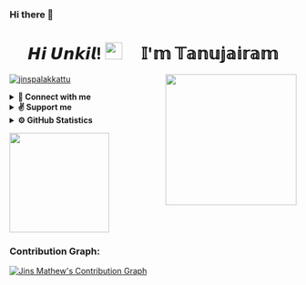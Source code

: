 ### Hi there 👋

<!--
**Tanujairam123/Tanujairam123** is a ✨ _special_ ✨ repository because its `README.md` (this file) appears on your GitHub profile.

Here are some ideas to get you started:

- 🔭 I’m currently working on Telegram
- 🌱 I’m currently learning Coading
- 👯 I’m looking to collaborate on Telegram bot
- 🤔 I’m looking for help with Leech bot
- 💬 Ask me about bots
- 📫 How to reach me: Telegram
- 😄 Pronouns: Friend in need is a friend indeed
- ⚡ Fun fact: You have to kiss lot of frogs to meet a princess
--> <h1 align="center">𝙃𝙞 𝙐𝙣𝙠𝙞𝙡! <img src="https://raw.githubusercontent.com/MartinHeinz/MartinHeinz/master/wave.gif"  width="30px"> &nbsp; &nbsp; 𝕀'𝕞 𝕋𝕒𝕟𝕦𝕛𝕒𝕚𝕣𝕒𝕞</h1> <img align='right' src="https://media.giphy.com/media/T4tPJEgs2FEFq/giphy.gif?cid=ecf05e47qhbjlap43ddrrabq9fr2p627llne685nvyrb7drn&rid=giphy.gif&ct=s" width="230">
<p align="left"> <a href="https://github.com/jinspalakkattu"><img src="https://komarev.com/ghpvc/?username=jinspalakkattu&label=Profile%20views&color=0e75b6&style=flat" alt="jinspalakkattu" /></a> </p>

<details>
  <summary><b>🧍&nbsp;Connect with me</b></summary>
  <br/>
<p align="left">
    <a href="https://t.me/Tanujairam">
        <img height="35px" src="https://img.icons8.com/fluent/48/000000/telegram-app.png" />
    </a>    
    <a href="mailto:info@jmjsoft.net">
        <img height="35px" src="https://img.icons8.com/color/48/000000/gmail-new.png" />
    </a>
    <a href="https://github.com/Tanujairam123">
        <img height="35px" src="https://img.icons8.com/ios-filled/50/000000/github.png" />
    </a>
</p>
</details>

<details>
  <summary><b>✌&nbsp;Support me</b></summary>
  <br/>
    <a href="https://paypal.me/Tanujairam?locale.x=en_US">
        <img height="40px" src="https://upload.wikimedia.org/wikipedia/commons/b/b5/PayPal.svg" />
    </a>
</details>

<details>
  <summary><b>⚙&nbsp;GitHub Statistics</b></summary>
  <br/>
  <a href="https://github.com/Tanujairam123">
    <p align="left">
        <img height="150px" src="https://github-readme-streak-stats.herokuapp.com/?user=jinspalakkattu&theme=ayu-mirage&hide_border=true" />
    </p>
   </a>
</details>

  <a href="https://github.com/jinspalakkattu">
    <p align="left">
        <img height="175px" src="https://github-readme-stats.vercel.app/api?username=jinspalakkattu&count_private=False&show_icons=true&title_color=30F229&icon_color=F2F407&text_color=F9F9F9&bg_color=1F222E&hide_border=true" /> 
    </p>
  </a> 


### Contribution Graph:

[![Jins Mathew's Contribution Graph](https://activity-graph.herokuapp.com/graph?username=Tanujairam123&bg_color=1F222E&color=F8D866&line=F85D7F&point=FFFFFF&hide_border=true)](https://github.com/jinspalakkattu)

